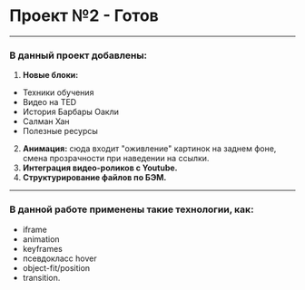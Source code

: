 # Проект №2 - Готов
------
### В данный проект добавлены:
1. **Новые блоки:**
* Техники обучения
* Видео на TED
* История Барбары Оакли
* Салман Хан
* Полезные ресурсы
2. **Анимация:** сюда входит "оживление" картинок на заднем фоне, смена прозрачности при наведении на ссылки.
3. **Интеграция видео-роликов с Youtube.**
4. **Структурирование файлов по БЭМ.**
------
### В данной работе применены такие технологии, как:
* iframe
* animation
* keyframes
* псевдокласс hover
* object-fit/position
* transition.

